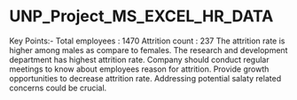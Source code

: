 # UNP_Project_MS_EXCEL_HR_DATA

 Key Points:-
 Total employees : 1470
 Attrition count : 237
 The attrition rate is higher among males as compare to females.
 The research and development department  has highest attrition rate.
 Company should conduct regular meetings to know about employees reason for attrition.
 Provide growth opportunities to decrease attrition rate.
 Addressing potential salaty related concerns could be crucial. 

